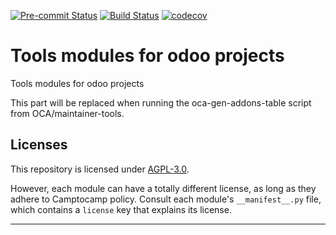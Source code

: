 
<!-- /!\ Non OCA Context : Set here the badge of your runbot / runboat instance. -->
[![Pre-commit Status](https://github.com/Camptocamp/odoo-tools/actions/workflows/pre-commit.yml/badge.svg?branch=17.0)](https://github.com/Camptocamp/odoo-tools/actions/workflows/pre-commit.yml?query=branch%3A17.0)
[![Build Status](https://github.com/Camptocamp/odoo-tools/actions/workflows/test.yml/badge.svg?branch=17.0)](https://github.com/Camptocamp/odoo-tools/actions/workflows/test.yml?query=branch%3A17.0)
[![codecov](https://codecov.io/gh/Camptocamp/odoo-tools/branch/17.0/graph/badge.svg)](https://codecov.io/gh/Camptocamp/odoo-tools)
<!-- /!\ Non OCA Context : Set here the badge of your translation instance. -->

<!-- /!\ do not modify above this line -->

# Tools modules for odoo projects

Tools modules for odoo projects

<!-- /!\ do not modify below this line -->

<!-- prettier-ignore-start -->

[//]: # (addons)

This part will be replaced when running the oca-gen-addons-table script from OCA/maintainer-tools.

[//]: # (end addons)

<!-- prettier-ignore-end -->

## Licenses

This repository is licensed under [AGPL-3.0](LICENSE).

However, each module can have a totally different license, as long as they adhere to Camptocamp
policy. Consult each module's `__manifest__.py` file, which contains a `license` key
that explains its license.

----
<!-- /!\ Non OCA Context : Set here the full description of your organization. -->
